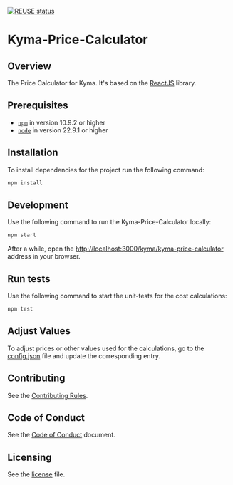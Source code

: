 [![REUSE status](https://api.reuse.software/badge/github.com/kyma-project/price-calculator)](https://api.reuse.software/info/github.com/kyma-project/price-calculator)

# Kyma-Price-Calculator

## Overview

The Price Calculator for Kyma. It's based on the [ReactJS](https://reactjs.org/) library.

## Prerequisites

- [`npm`](https://www.npmjs.com/) in version 10.9.2 or higher
- [`node`](https://nodejs.org/en/) in version 22.9.1 or higher

## Installation

To install dependencies for the project run the following command:

```bash
npm install
```

## Development

Use the following command to run the Kyma-Price-Calculator locally:

```bash
npm start
```

After a while, open the [http://localhost:3000/kyma/kyma-price-calculator](http://localhost:3000/kyma/kyma-price-calculator) address in your browser.

## Run tests

Use the following command to start the unit-tests for the cost calculations:

```bash
npm test
```

## Adjust Values

To adjust prices or other values used for the calculations, go to the [config.json](src/config.json) file and update the corresponding entry.

## Contributing

See the [Contributing Rules](CONTRIBUTING.md).

## Code of Conduct

See the [Code of Conduct](CODE_OF_CONDUCT.md) document.

## Licensing

See the [license](./LICENSE) file.

